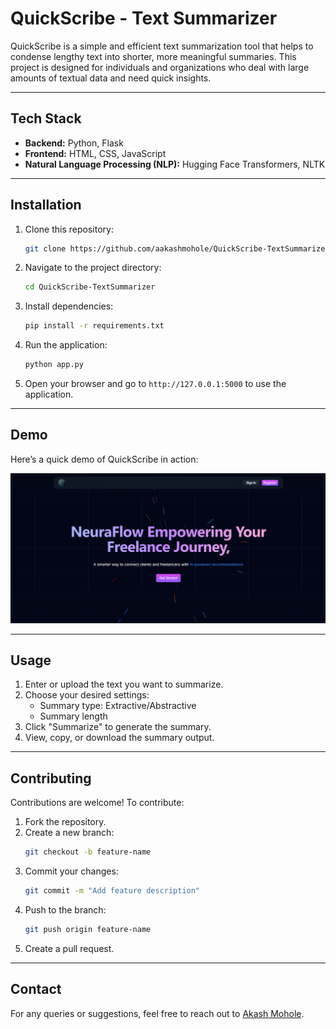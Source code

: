 # QuickScribe - Text Summarizer

QuickScribe is a simple and efficient text summarization tool that helps to condense lengthy text into shorter, more meaningful summaries. This project is designed for individuals and organizations who deal with large amounts of textual data and need quick insights.

---
## Tech Stack

- **Backend:** Python, Flask
- **Frontend:** HTML, CSS, JavaScript
- **Natural Language Processing (NLP):** Hugging Face Transformers, NLTK

---

## Installation

1. Clone this repository:
    ```bash
    git clone https://github.com/aakashmohole/QuickScribe-TextSummarizer.git
    ```
2. Navigate to the project directory:
    ```bash
    cd QuickScribe-TextSummarizer
    ```
3. Install dependencies:
    ```bash
    pip install -r requirements.txt
    ```
4. Run the application:
    ```bash
    python app.py
    ```
5. Open your browser and go to `http://127.0.0.1:5000` to use the application.

---

## Demo

Here’s a quick demo of QuickScribe in action:

[![QuickScribe Banner](https://github.com/aakashmohole/NeuraFlow-Hack2Hire/blob/main/images/NeuraFlow1.png)]([https://www.youtube.com/watch?v=70tGXwfVML0](https://youtu.be/uzBu6GNcnkA))

---

## Usage

1. Enter or upload the text you want to summarize.
2. Choose your desired settings:
   - Summary type: Extractive/Abstractive
   - Summary length
3. Click "Summarize" to generate the summary.
4. View, copy, or download the summary output.

---

## Contributing

Contributions are welcome! To contribute:
1. Fork the repository.
2. Create a new branch:
    ```bash
    git checkout -b feature-name
    ```
3. Commit your changes:
    ```bash
    git commit -m "Add feature description"
    ```
4. Push to the branch:
    ```bash
    git push origin feature-name
    ```
5. Create a pull request.

---

## Contact

For any queries or suggestions, feel free to reach out to [Akash Mohole](https://github.com/aakashmohole).
